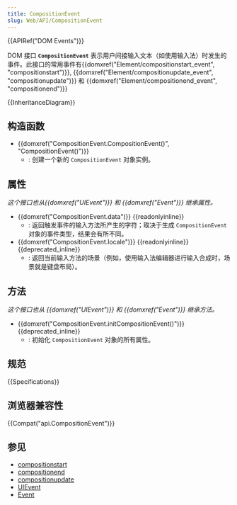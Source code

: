 ```yaml
---
title: CompositionEvent
slug: Web/API/CompositionEvent
---
```


{{APIRef("DOM Events")}}

DOM 接口 **`CompositionEvent`** 表示用户间接输入文本（如使用输入法）时发生的事件。此接口的常用事件有{{domxref("Element/compositionstart_event", "compositionstart")}}, {{domxref("Element/compositionupdate_event", "compositionupdate")}} 和 {{domxref("Element/compositionend_event", "compositionend")}}

{{InheritanceDiagram}}

## 构造函数

- {{domxref("CompositionEvent.CompositionEvent()", "CompositionEvent()")}}
  - : 创建一个新的 `CompositionEvent` 对象实例。

## 属性

_这个接口也从{{domxref("UIEvent")}} 和 {{domxref("Event")}} 继承属性。_

- {{domxref("CompositionEvent.data")}} {{readonlyinline}}
  - : 返回触发事件的输入方法所产生的字符；取决于生成 `CompositionEvent` 对象的事件类型，结果会有所不同。
- {{domxref("CompositionEvent.locale")}} {{readonlyinline}} {{deprecated_inline}}
  - : 返回当前输入方法的场景（例如，使用输入法编辑器进行输入合成时，场景就是键盘布局）。

## 方法

_这个接口也从 {{domxref("UIEvent")}} 和 {{domxref("Event")}} 继承方法。_

- {{domxref("CompositionEvent.initCompositionEvent()")}} {{deprecated_inline}}
  - : 初始化 `CompositionEvent` 对象的所有属性。

## 规范

{{Specifications}}

## 浏览器兼容性

{{Compat("api.CompositionEvent")}}

## 参见

- [compositionstart](/zh-CN/docs/Web/API/Element/compositionstart_event)
- [compositionend](/zh-CN/docs/Web/API/Element/compositionend_event)
- [compositionupdate](/zh-CN/docs/Web/API/Element/compositionupdate_event)
- [UIEvent](/zh-CN/docs/DOM/Event/UIEvent)
- [Event](/zh-CN/docs/DOM/event)
